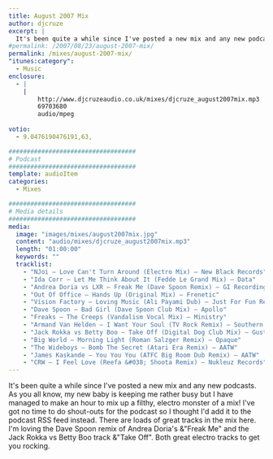 ```yaml
---
title: August 2007 Mix
author: djcruze
excerpt: |
  It's been quite a while since I've posted a new mix and any new podcasts. As you all know, my new baby is keeping me rather busy but I have managed to make an hour to mix up a filthy, electro monster of a mix! I've got no time to do shout-outs for the podcast so I thought I'd add it to the podcast feed instead. So get the mix downloaded and play it loud!  
#permalink: /2007/08/23/august-2007-mix/
permalink: /mixes/august-2007-mix/
"itunes:category":
  - Music
enclosure:
  - |
    |
        http://www.djcruzeaudio.co.uk/mixes/djcruze_august2007mix.mp3
        69703680
        audio/mpeg
        
votio:
  - 9.0476190476191,63,

###################################
# Podcast
###################################
template: audioItem
categories:
  - Mixes

###################################
# Media details
###################################
media:
  image: "images/mixes/august2007mix.jpg"
  content: "audio/mixes/djcruze_august2007mix.mp3"
  length: "01:00:00"
  keywords: ""
  tracklist:
    - "NJoi – Love Can't Turn Around (Electro Mix) – New Black Records"
    - "Ida Corr – Let Me Think About It (Fedde Le Grand Mix) – Data"
    - "Andrea Doria vs LXR – Freak Me (Dave Spoon Remix) – GI Recordings"
    - "Out Of Office – Hands Up (Original Mix) – Frenetic"
    - "Vision Factory – Loving Music (Ali Payami Dub) – Just For Fun Records"
    - "Dave Spoon – Bad Girl (Dave Spoon Club Mix) – Apollo"
    - "Freaks – The Creeps (Vandalism Vocal Mix) – Ministry"
    - "Armand Van Helden – I Want Your Soul (TV Rock Remix) – Southern Fried Records"
    - "Jack Rokka vs Betty Boo – Take Off (Digital Dog Club Mix) – Gusto"
    - "Big World – Morning Light (Roman Salzger Remix) – Opaque"
    - "The Wideboys – Bomb The Secret (Atari Era Remix) – AATW"
    - "James Kaskande – You You You (ATFC Big Room Dub Remix) – AATW"
    - "CRW – I Feel Love (Reefa &#038; Shoota Remix) – Nukleuz Records"
---
```


It's been quite a while since I've posted a new mix and any new podcasts. As you all know, my new baby is keeping me rather busy but I have managed to make an hour to mix up a filthy, electro monster of a mix! I've got no time to do shout-outs for the podcast so I thought I'd add it to the podcast RSS feed instead. There are loads of great tracks in the mix here. I'm loving the Dave Spoon remix of Andrea Doria's &"Freak Me" and the Jack Rokka vs Betty Boo track &"Take Off". Both great electro tracks to get you rocking.
